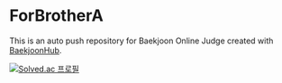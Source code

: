 # ForBrotherA
This is an auto push repository for Baekjoon Online Judge created with [BaekjoonHub](https://github.com/BaekjoonHub/BaekjoonHub).

[![Solved.ac
프로필](http://mazassumnida.wtf/api/v2/generate_badge?boj={강태인})](https://solved.ac/{xodls4179})
